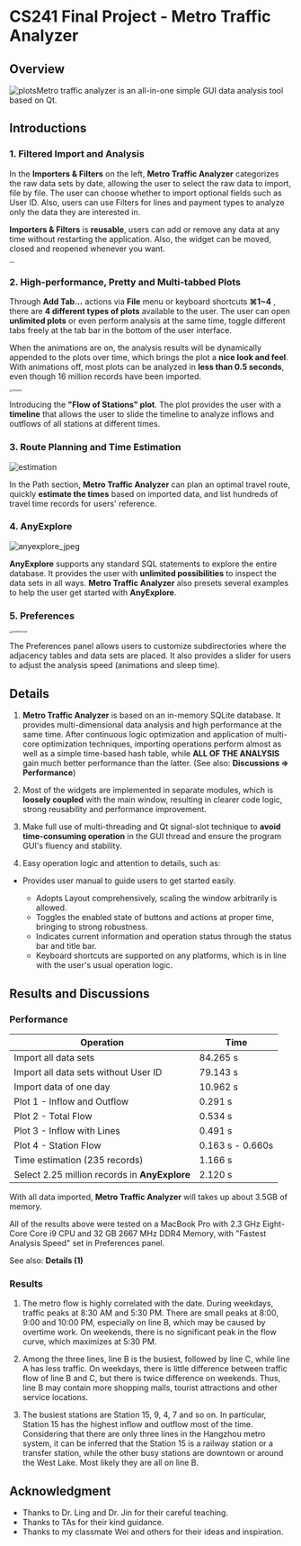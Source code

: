 # CS241 Final Project - Metro Traffic Analyzer

## Overview

![plots](./imgs/plots.png)Metro traffic analyzer is an all-in-one simple GUI data analysis tool based on Qt.

## Introductions

### 1. Filtered Import and Analysis

In the **Importers & Filters** on the left, **Metro Traffic Analyzer** categorizes the raw data sets by date, allowing the user to select the raw data to import, file by file. The user can choose whether to import optional fields such as User ID. Also, users can use Filters for lines and payment types to analyze only the data they are interested in.

**Importers & Filters** is **reusable**, users can add or remove any data at any time without restarting the application. Also, the widget can be moved, closed and reopened whenever you want.

<img src="./imgs/filter.png" alt="filter" style="zoom: 20%;" />

### 2. High-performance, Pretty and Multi-tabbed Plots


Through **Add Tab...** actions via **File** menu or keyboard shortcuts **⌘1~4** , there are **4 different types of plots** available to the user. The user can open **unlimited plots** or even perform analysis at the same time, toggle different tabs freely at the tab bar in the bottom of the user interface.

When the animations are on, the analysis results will be dynamically appended to the plots over time, which brings the plot a **nice look and feel**. With animations off, most plots can be analyzed in **less than 0.5 seconds**, even though 16 million records have been imported.

<img src="./imgs/timeline.png" alt="timeline" style="zoom: 33%;" />

Introducing the **"Flow of Stations" plot**. The plot provides the user with a **timeline** that allows the user to slide the timeline to analyze inflows and outflows of all stations at different times.

### 3. Route Planning and Time Estimation

![estimation](./imgs/estimation.png)

In the Path section, **Metro Traffic Analyzer** can plan an optimal travel route, quickly **estimate the times** based on imported data, and list hundreds of travel time records for users' reference.

### 4. AnyExplore

![anyexplore_jpeg](./imgs/anyexplore_jpeg.jpg)

**AnyExplore** supports any standard SQL statements to explore the entire database. It provides the user with **unlimited possibilities** to inspect the data sets in all ways. **Metro Traffic Analyzer** also presets several examples to help the user get started with **AnyExplore**.

### 5. Preferences

<img src="./imgs/preferences.png" alt="preferences" style="zoom: 33%;" />

The Preferences panel allows users to customize subdirectories where the adjacency tables and data sets are placed. It also provides a slider for users to adjust the analysis speed (animations and sleep time).

## Details

1. **Metro Traffic Analyzer** is based on an in-memory SQLite database. It provides multi-dimensional data analysis and high performance at the same time. After continuous logic optimization and application of multi-core optimization techniques, importing operations perform almost as well as a simple time-based hash table, while **ALL OF THE ANALYSIS** gain much better performance than the latter. (See also: **Discussions => Performance**)

2. Most of the widgets are implemented in separate modules, which is **loosely coupled** with the main window, resulting in clearer code logic, strong reusability and performance improvement.

3. Make full use of multi-threading and Qt signal-slot technique to **avoid time-consuming operation** in the GUI thread and ensure the program GUI's fluency and stability.

4. Easy operation logic and attention to details, such as: 
  
  - Provides user manual to guide users to get started easily.

	- Adopts Layout comprehensively, scaling the window arbitrarily is allowed.
	- Toggles the enabled state of buttons and actions at proper time, bringing to strong robustness. 
	- Indicates current information and operation status through the status bar and title bar.
	- Keyboard shortcuts are supported on any platforms, which is in line with the user's usual operation logic. 

## Results and Discussions

### Performance

| Operation                                     | Time             |
| --------------------------------------------- | ---------------- |
| Import all data sets                          | 84.265 s         |
| Import all data sets without User ID          | 79.143 s         |
| Import data of one day                        | 10.962 s         |
| Plot 1 - Inflow and Outflow                   | 0.291 s          |
| Plot 2 - Total Flow                           | 0.534 s          |
| Plot 3 - Inflow with Lines                    | 0.491 s          |
| Plot 4 - Station Flow                         | 0.163 s - 0.660s |
| Time estimation (235 records)                 | 1.166 s          |
| Select 2.25 million records in **AnyExplore** | 2.120 s          |

With all data imported, **Metro Traffic Analyzer** will takes up about 3.5GB of memory.

All of the results above were tested on a MacBook Pro with 2.3 GHz Eight-Core Core i9 CPU and 32 GB 2667 MHz DDR4 Memory, with "Fastest Analysis Speed" set in Preferences panel.

See also: **Details (1)**

### Results

1. The metro flow is highly correlated with the date. During weekdays, traffic peaks at 8:30 AM and 5:30 PM. There are small peaks at 8:00, 9:00 and 10:00 PM, especially on line B, which may be caused by overtime work. On weekends, there is no significant peak in the flow curve, which maximizes at 5:30 PM.

2. Among the three lines, line B is the busiest, followed by line C, while line A has less traffic. On weekdays, there is little difference between traffic flow of line B and C, but there is twice difference on weekends. Thus, line B may contain more shopping malls, tourist attractions and other service locations.

3. The busiest stations are Station 15, 9, 4, 7 and so on. In particular, Station 15 has the highest inflow and outflow most of the time. Considering that there are only three lines in the Hangzhou metro system, it can be inferred that the Station 15 is a railway station or a transfer station, while the other busy stations are downtown or around the West Lake. Most likely they are all on line B.

## Acknowledgment

- Thanks to Dr. Ling and Dr. Jin for their careful teaching.
- Thanks to TAs for their kind guidance.
- Thanks to my classmate Wei and others for their ideas and inspiration.